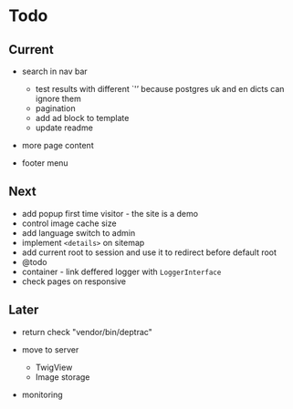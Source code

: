 # Todo

## Current

- search in nav bar
  - test results with different `'ʼ because postgres uk and en dicts can ignore them  
  - pagination
  - add ad block to template
  - update readme

- more page content
- footer menu

## Next

- add popup first time visitor - the site is a demo
- control image cache size
- add language switch to admin
- implement `<details>` on sitemap
- add current root to session and use it to redirect before default root
- @todo
- container - link deffered logger with `LoggerInterface`
- check pages on responsive

## Later

- return check "vendor/bin/deptrac"

- move to server
  - TwigView
  - Image storage

- monitoring
